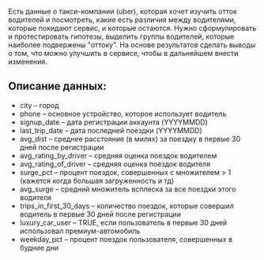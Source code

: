 Есть данные о такси-компании (uber), которая хочет изучить отток водителей и посмотреть, какие есть различия между водителями, которые покидают сервис, и которые остаются. 
Нужно сформулировать и протестировать гипотезы, выделить группы водителей, которые наиболее подвержены "оттоку". 
На основе результатов сделать выводы о том, что можно улучшить в сервисе, чтобы в дальнейшем внести изменения.

## Описание данных:  ##
- city – город
- phone – основное устройство, которое использует водитель
- signup_date – дата регистрации аккаунта (YYYYMMDD)
- last_trip_date – дата последней поездки (YYYYMMDD)
- avg_dist – среднее расстояние (в милях) за поездку в первые 30 дней после регистрации
- avg_rating_by_driver – средняя оценка поездок водителем
- avg_rating_of_driver – средняя оценка поездок водителя
- surge_pct – процент поездок, совершенных с множителем > 1 (кажется когда большая загруженность и тд)
- avg_surge – средний множитель всплеска за все поездки этого водителя
- trips_in_first_30_days – количество поездок, которые совершил водитель в первые 30 дней после регистрации
- luxury_car_user – TRUE, если пользователь в первые 30 дней использовал премиум-автомобиль
- weekday_pct – процент поездок пользователя, совершенных в будние дни
